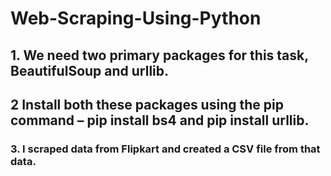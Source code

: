 # Web-Scraping-Using-Python

## 1. We need two primary packages for this task, BeautifulSoup and urllib.

## 2 Install both these packages using the pip command – pip install bs4 and pip install urllib.

### 3. I scraped data from Flipkart and created a CSV file from that data. 
